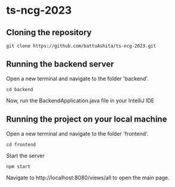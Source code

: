 # ts-ncg-2023
## Cloning the repository
```
git clone https://github.com/battuAshita/ts-ncg-2023.git
``` 
## Running the backend server
Open a new terminal and navigate to the folder 'backend'.
```
cd backend
```
Now, run the BackendApplication.java file in your IntelliJ IDE

## Running the project on your local machine
Open a new terminal and navigate to the folder 'frontend'.
```
cd frontend
```
Start the server
```
npm start
```
Navigate to http://localhost:8080/views/all to open the main page.


